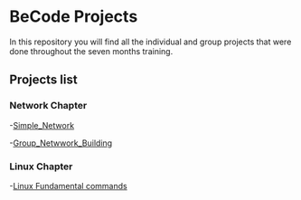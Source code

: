 # BeCode Projects

In this repository you will find all the individual and group projects that were done throughout the seven months training. 

## Projects list

### Network Chapter

-[Simple_Network](https://github.com/Crucius96/Becode-Projects/tree/master/Simple_Network)

-[Group_Netwwork_Building]()

### Linux Chapter

-[Linux Fundamental commands]()
